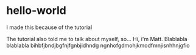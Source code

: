 # hello-world
I made this because of the tutorial

The tutorial also told me to talk about myself, so... Hi, i'm Matt.
Blablabla blablabla
bihbfjbndjbgfnjfgnbjidhndg
ngnhofgdmohjkmodfmnjisnhhnjgfio
